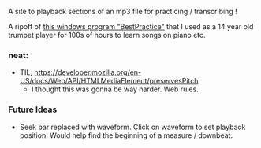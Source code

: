 A site to playback sections of an mp3 file for practicing / transcribing !

A ripoff of [this windows program "BestPractice"](https://bestpractice.sourceforge.net/#contact) that I used as a 14 year old trumpet player for 100s of hours to learn songs on piano etc.

### neat:

- TIL; https://developer.mozilla.org/en-US/docs/Web/API/HTMLMediaElement/preservesPitch
  - I thought this was gonna be way harder. Web rules.

### Future Ideas

- Seek bar replaced with waveform. Click on waveform to set playback position. Would help find the beginning of a measure / downbeat.
